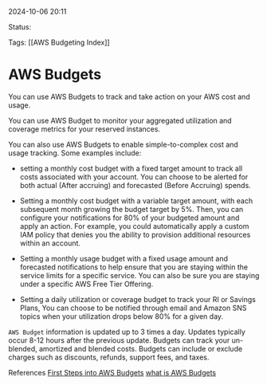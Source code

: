 2024-10-06 20:11

Status:

Tags:
[[AWS Budgeting Index]]

# AWS Budgets

You can use AWS Budgets to track and take action on your AWS cost and usage. 

You can use AWS Budget to monitor your aggregated utilization and coverage metrics for your reserved instances.

You can also use AWS Budgets to enable simple-to-complex cost and usage tracking. Some examples include:

- setting a monthly cost budget with a fixed target amount to track all costs associated with your account. You can choose to be alerted for both actual (After accruing) and forecasted (Before Accruing) spends.

- Setting a monthly cost budget with a variable target amount, with each subsequent month growing the budget target by 5%. Then, you can configure your notifications for 80% of your budgeted amount and apply an action. For example, you could automatically apply a custom IAM policy that denies you the ability to provision additional resources within an account.

- Setting a monthly usage budget with a fixed usage amount and forecasted notifications to help ensure that you are staying within the service limits for a specific service. You can also be sure you are staying under a specific AWS Free Tier Offering.

- Setting a daily utilization or coverage budget to track your RI or Savings Plans, You can choose to be notified through email and Amazon SNS topics when your utilization drops below 80% for a given day.

`AWS Budget` information is updated up to 3 times a day. Updates typically occur 8-12 hours after the previous update. Budgets can track your un-blended, amortized and blended costs. Budgets can include or exclude charges such as discounts, refunds, support fees, and taxes.

References 
[First Steps into AWS Budgets](https://docs.aws.amazon.com/cost-management/latest/userguide/budgets-best-practices.html)
[what is AWS Budgets](https://docs.aws.amazon.com/cost-management/latest/userguide/budgets-managing-costs.html)